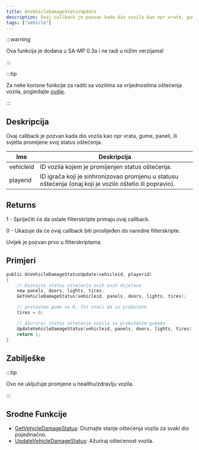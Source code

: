 ```yaml
---
title: OnVehicleDamageStatusUpdate
description: Ovaj callback je pozvan kada dio vozila kao npr vrata, gume, paneli, ili svjetla promijene svoj status oštećenja.
tags: ["vehicle"]
---
```


:::warning

Ova funkcija je dodana u SA-MP 0.3a i ne radi u nižim verzijama!

:::

:::tip

Za neke korisne funkcije za raditi sa vozilima sa vrijednostima oštećenja vozila, pogledajte [ovdje](../resources/damagestatus.md).

:::

## Deskripcija

Ovaj callback je pozvan kada dio vozila kao npr vrata, gume, paneli, ili svjetla promijene svoj status oštećenja.

| Ime       | Deskripcija                                                                                              |
| --------- | -------------------------------------------------------------------------------------------------------- |
| vehicleid | ID vozila kojem je promijenjen status oštećenja.                                                         |
| playerid  | ID igrača koji je sinhronizovao promjenu u statusu oštećenja (onaj koji je vozilo oštetio ili popravio). |

## Returns

1 - Spriječiti će da ostale filterskripte primaju ovaj callback.

0 - Ukazuje da će ovaj callback biti proslijeđen do naredne filterskripte.

Uvijek je pozvan prvo u filterskriptama.

## Primjeri

```c
public OnVehicleDamageStatusUpdate(vehicleid, playerid)
{
    // Doznajte status oštećenja svih ovih dijelova
    new panels, doors, lights, tires;
    GetVehicleDamageStatus(vehicleid, panels, doors, lights, tires);

    // postavimo gume na 0, što znači da su probušene
    tires = 0;

    // Ažuriraj status oštećenja vozila sa probušenim gumama
    UpdateVehicleDamageStatus(vehicleid, panels, doors, lights, tires);
    return 1;
}
```

## Zabilješke

:::tip

Ovo ne uključuje promjene u healthu/zdravlju vozila.

:::

## Srodne Funkcije

- [GetVehicleDamageStatus](../functions/GetVehicleDamageStatus.md): Doznajte stanje oštećenja vozila za svaki dio pojedinačno.
- [UpdateVehicleDamageStatus](../functions/UpdateVehicleDamageStatus.md): Ažuriraj oštećenost vozila.

